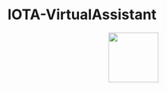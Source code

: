 # IOTA-VirtualAssistant

<p align="center">
 <img src="URL_TO_YOUR_IMAGE_OR_GIF" width="100" height="100" />
</p>
